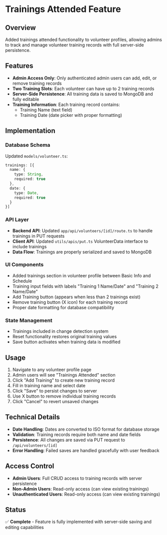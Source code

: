# Trainings Attended Feature

## Overview
Added trainings attended functionality to volunteer profiles, allowing admins to track and manage volunteer training records with full server-side persistence.

## Features
- **Admin Access Only**: Only authenticated admin users can add, edit, or remove training records
- **Two Training Slots**: Each volunteer can have up to 2 training records
- **Server-Side Persistence**: All training data is saved to MongoDB and fully editable
- **Training Information**: Each training record contains:
  - Training Name (text field)
  - Training Date (date picker with proper formatting)

## Implementation

### Database Schema
Updated `models/volunteer.ts`:
```typescript
trainings: [{
  name: {
    type: String,
    required: true
  },
  date: {
    type: Date,
    required: true
  }
}]
```

### API Layer
- **Backend API**: Updated `app/api/volunteers/[id]/route.ts` to handle trainings in PUT requests
- **Client API**: Updated `utils/apis/put.ts` VolunteerData interface to include trainings
- **Data Flow**: Trainings are properly serialized and saved to MongoDB

### UI Components
- Added trainings section in volunteer profile between Basic Info and Schedule
- Training input fields with labels "Training 1 Name/Date" and "Training 2 Name/Date"
- Add Training button (appears when less than 2 trainings exist)
- Remove training button (X icon) for each training record
- Proper date formatting for database compatibility

### State Management
- Trainings included in change detection system
- Reset functionality restores original training values
- Save button activates when training data is modified

## Usage
1. Navigate to any volunteer profile page
2. Admin users will see "Trainings Attended" section
3. Click "Add Training" to create new training record
4. Fill in training name and select date
5. Click "Save" to persist changes to server
6. Use X button to remove individual training records
7. Click "Cancel" to revert unsaved changes

## Technical Details
- **Date Handling**: Dates are converted to ISO format for database storage
- **Validation**: Training records require both name and date fields
- **Persistence**: All changes are saved via PUT request to `/api/volunteers/[id]`
- **Error Handling**: Failed saves are handled gracefully with user feedback

## Access Control
- **Admin Users**: Full CRUD access to training records with server persistence
- **Non-Admin Users**: Read-only access (can view existing trainings)
- **Unauthenticated Users**: Read-only access (can view existing trainings)

## Status
✅ **Complete** - Feature is fully implemented with server-side saving and editing capabilities